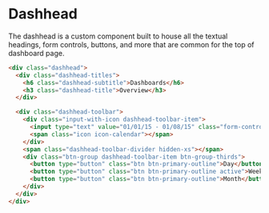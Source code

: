 # Dashhead
The dashhead is a custom component built to house all the textual headings, form controls, buttons, and more that are common for the top of dashboard page.

```html
<div class="dashhead">
  <div class="dashhead-titles">
    <h6 class="dashhead-subtitle">Dashboards</h6>
    <h3 class="dashhead-title">Overview</h3>
  </div>

  <div class="dashhead-toolbar">
    <div class="input-with-icon dashhead-toolbar-item">
      <input type="text" value="01/01/15 - 01/08/15" class="form-control" data-provide="datepicker">
      <span class="icon icon-calendar"></span>
    </div>
    <span class="dashhead-toolbar-divider hidden-xs"></span>
    <div class="btn-group dashhead-toolbar-item btn-group-thirds">
      <button type="button" class="btn btn-primary-outline">Day</button>
      <button type="button" class="btn btn-primary-outline active">Week</button>
      <button type="button" class="btn btn-primary-outline">Month</button>
    </div>
  </div>
</div>
```

